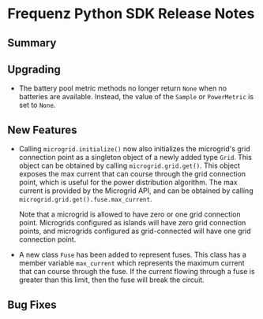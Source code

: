 # Frequenz Python SDK Release Notes

## Summary

<!-- Here goes a general summary of what this release is about -->

## Upgrading

<!-- Here goes notes on how to upgrade from previous versions, including deprecations and what they should be replaced with -->

- The battery pool metric methods no longer return `None` when no batteries are available. Instead, the value of the `Sample` or `PowerMetric` is set to `None`.

## New Features

<!-- Here goes the main new features and examples or instructions on how to use them -->

- Calling `microgrid.initialize()` now also initializes the microgrid's grid connection point as a singleton object of a newly added type `Grid`. This object can be obtained by calling `microgrid.grid.get()`. This object exposes the max current that can course through the grid connection point, which is useful for the power distribution algorithm. The max current is provided by the Microgrid API, and can be obtained by calling `microgrid.grid.get().fuse.max_current`.

  Note that a microgrid is allowed to have zero or one grid connection point. Microgrids configured as islands will have zero grid connection points, and microgrids configured as grid-connected will have one grid connection point.

- A new class `Fuse` has been added to represent fuses. This class has a member variable `max_current` which represents the maximum current that can course through the fuse. If the current flowing through a fuse is greater than this limit, then the fuse will break the circuit.


## Bug Fixes

<!-- Here goes notable bug fixes that are worth a special mention or explanation -->
